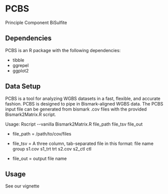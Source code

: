 # PCBS
Principle Component BiSulfite

## Dependencies
PCBS is an R package with the following dependencies:
* tibble
* ggrepel
* ggplot2

## Data Setup
PCBS is a tool for analyzing WGBS datasets in a fast, flexible, and accurate fashion. PCBS is designed to pipe in Bismark-aligned WGBS data. The PCBS input file can be generated from bismark .cov files with the provided Bismark2Matrix.R script.

Usage: Rscript --vanilla  Bismark2Matrix.R file_path file_tsv file_out
* file_path = /path/to/cov/files
* file_tsv = A three column, tab-separated file in this format:
  file    name    group
  s1.cov  s1_trt  trt
  s2.cov  s2_ctl  ctl

* file_out = output file name

## Usage
See our vignette
